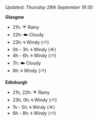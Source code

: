 *Updated: Thursday 28th September 19:30*

**Glasgow**

* 21h: :umbrella: Rainy
* 22h: :cloud: Cloudy
* 23h: :cyclone: Windy (:partly_sunny:)
* 0h - 3h: :cyclone: Windy (:sunny:)
* 4h - 6h: :cyclone: Windy (:partly_sunny:)
* 7h: :cloud: Cloudy
* 8h: :cyclone: Windy (:partly_sunny:)

**Edinburgh**

* 21h, 22h: :umbrella: Rainy
* 23h, 0h: :cyclone: Windy (:partly_sunny:)
* 1h - 5h: :cyclone: Windy (:sunny:)
* 6h - 8h: :cyclone: Windy (:partly_sunny:)
